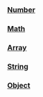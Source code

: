 ### [Number](https://note.youdao.com/ynoteshare/index.html?id=6b9010c9a3c34432e4f035c2667ac4f0&type=notebook&_time=1654876171017#/WEB457b64ffa472fc2ab82043f7313c3d9f)

### [Math](https://note.youdao.com/ynoteshare/index.html?id=6b9010c9a3c34432e4f035c2667ac4f0&type=notebook&_time=1654876171017#/WEBfd937ea947b8d03274e2b6c38b642351)

### [Array](https://note.youdao.com/ynoteshare/index.html?id=6b9010c9a3c34432e4f035c2667ac4f0&type=notebook&_time=1654876171017#/WEBda934269db1d32d63383f9464f86fde9)

### [String](https://note.youdao.com/ynoteshare/index.html?id=6b9010c9a3c34432e4f035c2667ac4f0&type=notebook&_time=1654876171017#/WEB0b8bc6b52f137a37e2adb0f0ffdca2c0)

### [Object](https://note.youdao.com/ynoteshare/index.html?id=6b9010c9a3c34432e4f035c2667ac4f0&type=notebook&_time=1654876171017#/WEBb6b530ad941daef8ea564e425d1fe944)
